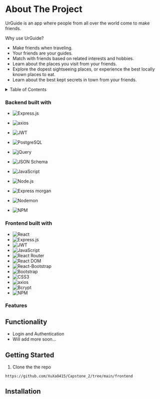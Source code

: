 <!-- About my project -->
# About The Project

UrGuide is an app where people from all over the world come to make friends.

Why use UrGuide?

* Make friends when traveling.
* Your friends are your guides.
* Match with friends based on related interests and hobbies.
* Learn about the places you visit from your friends.
* Explore the dopest sightseeing places, or experience the best locally known places to eat.
* Learn about the best kept secrets in town from your friends.


<!-- TABLE OF CONTENTS -->
<details>
  <summary>Table of Contents</summary>
  <ol>
    <li>
      <a href="#about-the-project">About The Project</a>
      <ul>
        <li><a href="#backend-built-with">Backend Built With</a></li>
        <li><a href="#frontend-built-with">Frontend Built With</a></li>
      </ul>
    </li>
      <li>
      <a href="#features">Features</a>
      <ul>
        <li><a href="#functionality">Functionality</a></li>
      </ul>
    </li>
    <li>
      <a href="#getting-started">Getting Started</a>
      <ul>
        <li><a href="#installation">Installation</a></li>
      </ul>
    </li>
  </ol>
</details>

### Backend built with

* ![Express.js](https://img.shields.io/badge/express.js-%23404d59.svg?style=for-the-badge&logo=express&logoColor=%2361DAFB)

* ![axios](https://img.shields.io/badge/axios-5A29E4.svg?style=for-the-badge&logo=axios&logoColor=purple)
* ![JWT](https://img.shields.io/badge/JWT-black?style=for-the-badge&logo=JSON%20web%20tokens)
* ![PostgreSQL](https://img.shields.io/badge/postgresql-%23316192.svg?style=for-the-badge&logo=postgresql&logoColor=white)

* ![jQuery](https://img.shields.io/badge/jquery-%230769AD.svg?style=for-the-badge&logo=jquery&logoColor=white)
* ![JSON Schema](https://img.shields.io/badge/json-schema-black.svg?style=for-the-badge&logo=json-schema&logoColor=white)
* ![JavaScript](https://img.shields.io/badge/javascript-%23323330.svg?style=for-the-badge&logo=javascript&logoColor=%23F7DF1E)
* ![Node.js](https://img.shields.io/badge/node.js-339933?style=for-the-badge&logo=node.js&logoColor=white)
* ![Express morgan](https://img.shields.io/badge/morgan-%23404d59.svg?style=for-the-badge&logo=express&logoColor=black)
* ![Nodemon](https://img.shields.io/badge/NODEMON-white.svg?style=for-the-badge&logo=nodemon&logoColor=#76D04B)
* ![NPM](https://img.shields.io/badge/NPM-%23000000.svg?style=for-the-badge&logo=npm&logoColor=red)

### Frontend built with

* ![React](https://img.shields.io/badge/react-%2320232a.svg?style=for-the-badge&logo=react&logoColor=%2361DAFB)
* ![Express.js](https://img.shields.io/badge/express.js-%23404d59.svg?style=for-the-badge&logo=express&logoColor=%2361DAFB)
* ![JWT](https://img.shields.io/badge/JWT-black?style=for-the-badge&logo=JSON%20web%20tokens)
* ![JavaScript](https://img.shields.io/badge/javascript-%23323330.svg?style=for-the-badge&logo=javascript&logoColor=%23F7DF1E)
* ![React Router](https://img.shields.io/badge/React_Router-CA4245?style=for-the-badge&logo=react-router&logoColor=white)
* ![React DOM](https://img.shields.io/badge/ReactDOM-black?style=for-the-badge&logo=react-dom&logoColor=white)
* ![React-Bootstrap](https://img.shields.io/badge/react-bootstrap-7952B3.svg?style=for-the-badge&logo=react&bootstraplogoColor=purple)
* ![Bootstrap](https://img.shields.io/badge/bootstrap-%23563D7C.svg?style=for-the-badge&logo=bootstrap&logoColor=white)
* ![CSS3](https://img.shields.io/badge/css3-%231572B6.svg?style=for-the-badge&logo=css3&logoColor=white)
* ![axios](https://img.shields.io/badge/axios-5A29E4.svg?style=for-the-badge&logo=axios&logoColor=purple)
* ![Bcrypt](https://img.shields.io/badge/bcrypt-%23404d59.svg?style=for-the-badge&logo=bcrypt&logoColor=%2361DAFB)
* ![NPM](https://img.shields.io/badge/NPM-%23000000.svg?style=for-the-badge&logo=npm&logoColor=red)

<!-- table option (looks okay) -->
<!-- | Backend built with |
|------------|
| ![Express.js](https://img.shields.io/badge/express.js-%23404d59.svg?style=for-the-badge&logo=express&logoColor=%2361DAFB) | Express.js |
| ![axios](https://img.shields.io/badge/axios-5A29E4.svg?style=for-the-badge&logo=axios&logoColor=purple) | Axios |
| ![JWT](https://img.shields.io/badge/JWT-black?style=for-the-badge&logo=JSON%20web%20tokens) | JWT |
| ![PostgreSQL](https://img.shields.io/badge/postgresql-%23316192.svg?style=for-the-badge&logo=postgresql&logoColor=white) | PostgreSQL |
| ![jQuery](https://img.shields.io/badge/jquery-%230769AD.svg?style=for-the-badge&logo=jquery&logoColor=white) | jQuery |
| ![JSON Schema](https://img.shields.io/badge/json-schema-black.svg?style=for-the-badge&logo=json-schema&logoColor=white) | JSON Schema |
| ![JavaScript](https://img.shields.io/badge/javascript-%23323330.svg?style=for-the-badge&logo=javascript&logoColor=%23F7DF1E) | JavaScript |
| ![Node.js](https://img.shields.io/badge/node.js-339933?style=for-the-badge&logo=node.js&logoColor=white) | Node.js |
| ![Express morgan](https://img.shields.io/badge/morgan-%23404d59.svg?style=for-the-badge&logo=express&logoColor=black) | Express morgan |
| ![Nodemon](https://img.shields.io/badge/NODEMON-white.svg?style=for-the-badge&logo=nodemon&logoColor=#76D04B) | Nodemon |
| ![NPM](https://img.shields.io/badge/NPM-%23000000.svg?style=for-the-badge&logo=npm&logoColor=red) | NPM |

| Frontend built with |
|------------|
| ![React](https://img.shields.io/badge/react-%2320232a.svg?style=for-the-badge&logo=react&logoColor=%2361DAFB) | React |
| ![React Router](https://img.shields.io/badge/React_Router-CA4245?style=for-the-badge&logo=react-router&logoColor=white) | React Router |
| ![React DOM](https://img.shields.io/badge/ReactDOM-black?style=for-the-badge&logo=react-dom&logoColor=white) | React DOM |
| ![React-Bootstrap](https://img.shields.io/badge/react-bootstrap-7952B3.svg?style=for-the-badge&logo=react&bootstraplogoColor=purple) | React-Bootstrap |
| ![Bootstrap](https://img.shields.io/badge/bootstrap-%23563D7C.svg?style=for-the-badge&logo=bootstrap&logoColor=white) | Bootstrap |
| ![CSS3](https://img.shields.io/badge/css3-%231572B6.svg?style=for-the-badge&logo=css3&logoColor=white) | CSS3 |
| ![Bcrypt](https://img.shields.io/badge/bcrypt-%23404d59.svg?style=for-the-badge&logo=bcrypt&logoColor=%2361DAFB) | Bcrypt | -->

<!-- | Package | Name |
|------|------|
| ![Express.js](https://img.shields.io/badge/express.js-%23404d59.svg?style=for-the-badge&logo=express&logoColor=%2361DAFB) | Express.js |
| ![axios](https://img.shields.io/badge/axios-5A29E4.svg?style=for-the-badge&logo=axios&logoColor=purple) | Axios |
| ![JWT](https://img.shields.io/badge/JWT-black?style=for-the-badge&logo=JSON%20web%20tokens) | JWT |
| ![PostgreSQL](https://img.shields.io/badge/postgresql-%23316192.svg?style=for-the-badge&logo=postgresql&logoColor=white) | PostgreSQL |
| ![jQuery](https://img.shields.io/badge/jquery-%230769AD.svg?style=for-the-badge&logo=jquery&logoColor=white) | jQuery |
| ![JSON Schema](https://img.shields.io/badge/json-schema-black.svg?style=for-the-badge&logo=json-schema&logoColor=white) | JSON Schema |
| ![JavaScript](https://img.shields.io/badge/javascript-%23323330.svg?style=for-the-badge&logo=javascript&logoColor=%23F7DF1E) | JavaScript |
| ![Node.js](https://img.shields.io/badge/node.js-339933?style=for-the-badge&logo=node.js&logoColor=white) | Node.js |
| ![Express morgan](https://img.shields.io/badge/morgan-%23404d59.svg?style=for-the-badge&logo=express&logoColor=black) | Express morgan |
| ![Nodemon](https://img.shields.io/badge/NODEMON-white.svg?style=for-the-badge&logo=nodemon&logoColor=#76D04B) | Nodemon |
| ![NPM](https://img.shields.io/badge/NPM-%23000000.svg?style=for-the-badge&logo=npm&logoColor=red) | NPM |
| ![React](https://img.shields.io/badge/react-%2320232a.svg?style=for-the-badge&logo=react&logoColor=%2361DAFB) | React |
| ![React Router](https://img.shields.io/badge/React_Router-CA4245?style=for-the-badge&logo=react-router&logoColor=white) | React Router |
| ![React DOM](https://img.shields.io/badge/ReactDOM-black?style=for-the-badge&logo=react-dom&logoColor=white) | React DOM |
| ![React-Bootstrap](https://img.shields.io/badge/react-bootstrap-7952B3.svg?style=for-the-badge&logo=react&bootstraplogoColor=purple) | React-Bootstrap |
| ![Bootstrap](https://img.shields.io/badge/bootstrap-%23563D7C.svg?style=for-the-badge&logo=bootstrap&logoColor=white) | Bootstrap |
| ![CSS3](https://img.shields.io/badge/css3-%231572B6.svg?style=for-the-badge&logo=css3&logoColor=white) | CSS3 |
| ![Bcrypt](https://img.shields.io/badge/bcrypt-%23404d59.svg?style=for-the-badge&logo=bcrypt&logoColor=%2361DAFB) | Bcrypt | -->

### Features 

## Functionality

* Login and Authentication
* Will add more soon...

<!-- GETTING STARTED -->
## Getting Started
1. Clone the the repo 
```
https://github.com/XuXaO415/Capstone_2/tree/main/frontend
```

## Installation

